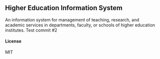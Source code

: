## Higher Education Information System

An information system for management of teaching, research, and academic services in departments, faculty, or schools of higher education institutes.
Test commit #2

#### License

MIT
